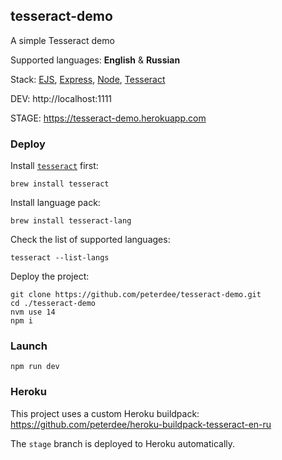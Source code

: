## tesseract-demo

A simple Tesseract demo

Supported languages: **English** & **Russian**

Stack: [EJS](https://ejs.co/), [Express](https://expressjs.com/), [Node](https://nodejs.org/), [Tesseract](https://www.npmjs.com/package/node-tesseract-ocr)

DEV: http://localhost:1111

STAGE: https://tesseract-demo.herokuapp.com

### Deploy

Install [`tesseract`](https://formulae.brew.sh/formula/tesseract) first:

```shell script
brew install tesseract
```

Install language pack:

```shell script
brew install tesseract-lang
```

Check the list of supported languages:

```shell script
tesseract --list-langs
```

Deploy the project:

```shell script
git clone https://github.com/peterdee/tesseract-demo.git
cd ./tesseract-demo
nvm use 14
npm i
```

### Launch

```shell script
npm run dev
```

### Heroku

This project uses a custom Heroku buildpack: https://github.com/peterdee/heroku-buildpack-tesseract-en-ru

The `stage` branch is deployed to Heroku automatically.
